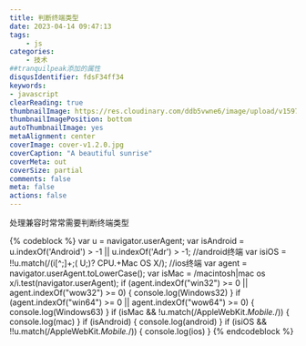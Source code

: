 ```yaml
---
title: 判断终端类型
date: 2023-04-14 09:47:13
tags:
    - js
categories:
    - 技术
##tranquilpeak添加的属性
disqusIdentifier: fdsF34ff34
keywords:
- javascript
clearReading: true
thumbnailImage: https://res.cloudinary.com/ddb5vwne6/image/upload/v1597750359/sample.jpg
thumbnailImagePosition: bottom
autoThumbnailImage: yes
metaAlignment: center
coverImage: cover-v1.2.0.jpg
coverCaption: "A beautiful sunrise"
coverMeta: out
coverSize: partial
comments: false
meta: false
actions: false
---
```

处理兼容时常常需要判断终端类型

<!--excerpt-->
{% codeblock %}
var u = navigator.userAgent;
var isAndroid = u.indexOf('Android') > -1 || u.indexOf('Adr') > -1; //android终端
var isiOS = !!u.match(/\(i[^;]+;( U;)? CPU.+Mac OS X/); //ios终端
var agent = navigator.userAgent.toLowerCase();
var isMac = /macintosh|mac os x/i.test(navigator.userAgent);
if (agent.indexOf("win32") >= 0 || agent.indexOf("wow32") >= 0) {
console.log(Windows32)
}
if (agent.indexOf("win64") >= 0 || agent.indexOf("wow64") >= 0) {
console.log(Windows63)
}
if (isMac && !u.match(/AppleWebKit.*Mobile.*/)) {
console.log(mac)
}
if (isAndroid) {
console.log(android)
}
if (isiOS && !!u.match(/AppleWebKit.*Mobile.*/)) {
console.log(ios)
}
{% endcodeblock %}